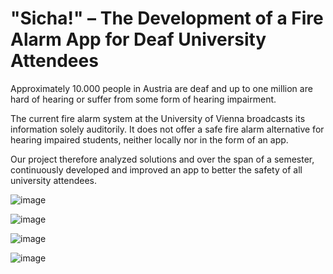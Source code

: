 # "Sicha!" – The Development of a Fire Alarm App for Deaf University Attendees

Approximately 10.000 people in Austria are deaf and up to one million are hard of hearing or suffer from some form of hearing impairment.

The current fire alarm system at the University of Vienna broadcasts its information solely
auditorily.
It does not offer a safe fire alarm alternative
for hearing impaired students, neither locally nor in the form of an
app. 

Our project therefore analyzed solutions and
over the span of a semester, continuously developed and improved an app
to better the safety of all university attendees.

![image](https://user-images.githubusercontent.com/63373832/179514262-492f3913-3c36-4539-9f3a-7c5ffc817984.png)

![image](https://user-images.githubusercontent.com/63373832/179514326-4ab07fda-f1e0-4715-8210-7f7879ef11e3.png)

![image](https://user-images.githubusercontent.com/63373832/179514396-d7aacc15-64c2-4b99-9459-1dedd3aaeb48.png)

![image](https://user-images.githubusercontent.com/63373832/179514448-860e85aa-935d-42d9-a9b0-0d6b8f2f6a2d.png)
